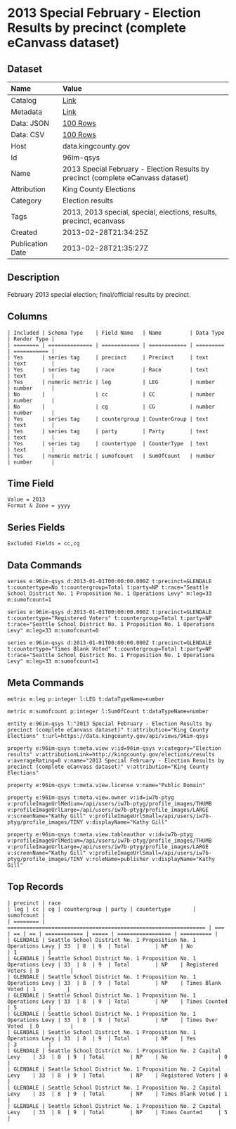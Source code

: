 # 2013 Special February - Election Results by precinct (complete eCanvass dataset)

## Dataset

| Name | Value |
| :--- | :---- |
| Catalog | [Link](https://catalog.data.gov/dataset/february-2013-ecanvass-d0348) |
| Metadata | [Link](https://data.kingcounty.gov/api/views/96im-qsys) |
| Data: JSON | [100 Rows](https://data.kingcounty.gov/api/views/96im-qsys/rows.json?max_rows=100) |
| Data: CSV | [100 Rows](https://data.kingcounty.gov/api/views/96im-qsys/rows.csv?max_rows=100) |
| Host | data.kingcounty.gov |
| Id | 96im-qsys |
| Name | 2013 Special February - Election Results by precinct (complete eCanvass dataset) |
| Attribution | King County Elections |
| Category | Election results |
| Tags | 2013, 2013 special, special, elections, results, precinct, ecanvass |
| Created | 2013-02-28T21:34:25Z |
| Publication Date | 2013-02-28T21:35:27Z |

## Description

February 2013 special election; final/official results by precinct.

## Columns

```ls
| Included | Schema Type    | Field Name   | Name         | Data Type | Render Type |
| ======== | ============== | ============ | ============ | ========= | =========== |
| Yes      | series tag     | precinct     | Precinct     | text      | text        |
| Yes      | series tag     | race         | Race         | text      | text        |
| Yes      | numeric metric | leg          | LEG          | number    | number      |
| No       |                | cc           | CC           | number    | number      |
| No       |                | cg           | CG           | number    | number      |
| Yes      | series tag     | countergroup | CounterGroup | text      | text        |
| Yes      | series tag     | party        | Party        | text      | text        |
| Yes      | series tag     | countertype  | CounterType  | text      | text        |
| Yes      | numeric metric | sumofcount   | SumOfCount   | number    | number      |
```

## Time Field

```ls
Value = 2013
Format & Zone = yyyy
```

## Series Fields

```ls
Excluded Fields = cc,cg
```

## Data Commands

```ls
series e:96im-qsys d:2013-01-01T00:00:00.000Z t:precinct=GLENDALE t:countertype=No t:countergroup=Total t:party=NP t:race="Seattle School District No. 1 Proposition No. 1 Operations Levy" m:leg=33 m:sumofcount=1

series e:96im-qsys d:2013-01-01T00:00:00.000Z t:precinct=GLENDALE t:countertype="Registered Voters" t:countergroup=Total t:party=NP t:race="Seattle School District No. 1 Proposition No. 1 Operations Levy" m:leg=33 m:sumofcount=0

series e:96im-qsys d:2013-01-01T00:00:00.000Z t:precinct=GLENDALE t:countertype="Times Blank Voted" t:countergroup=Total t:party=NP t:race="Seattle School District No. 1 Proposition No. 1 Operations Levy" m:leg=33 m:sumofcount=1
```

## Meta Commands

```ls
metric m:leg p:integer l:LEG t:dataTypeName=number

metric m:sumofcount p:integer l:SumOfCount t:dataTypeName=number

entity e:96im-qsys l:"2013 Special February - Election Results by precinct (complete eCanvass dataset)" t:attribution="King County Elections" t:url=https://data.kingcounty.gov/api/views/96im-qsys

property e:96im-qsys t:meta.view v:id=96im-qsys v:category="Election results" v:attributionLink=http://kingcounty.gov/elections/results v:averageRating=0 v:name="2013 Special February - Election Results by precinct (complete eCanvass dataset)" v:attribution="King County Elections"

property e:96im-qsys t:meta.view.license v:name="Public Domain"

property e:96im-qsys t:meta.view.owner v:id=iw7b-ptyg v:profileImageUrlMedium=/api/users/iw7b-ptyg/profile_images/THUMB v:profileImageUrlLarge=/api/users/iw7b-ptyg/profile_images/LARGE v:screenName="Kathy Gill" v:profileImageUrlSmall=/api/users/iw7b-ptyg/profile_images/TINY v:displayName="Kathy Gill"

property e:96im-qsys t:meta.view.tableauthor v:id=iw7b-ptyg v:profileImageUrlMedium=/api/users/iw7b-ptyg/profile_images/THUMB v:profileImageUrlLarge=/api/users/iw7b-ptyg/profile_images/LARGE v:screenName="Kathy Gill" v:profileImageUrlSmall=/api/users/iw7b-ptyg/profile_images/TINY v:roleName=publisher v:displayName="Kathy Gill"
```

## Top Records

```ls
| precinct | race                                                            | leg | cc | cg | countergroup | party | countertype       | sumofcount | 
| ======== | =============================================================== | === | == | == | ============ | ===== | ================= | ========== | 
| GLENDALE | Seattle School District No. 1 Proposition No. 1 Operations Levy | 33  | 8  | 9  | Total        | NP    | No                | 1          | 
| GLENDALE | Seattle School District No. 1 Proposition No. 1 Operations Levy | 33  | 8  | 9  | Total        | NP    | Registered Voters | 0          | 
| GLENDALE | Seattle School District No. 1 Proposition No. 1 Operations Levy | 33  | 8  | 9  | Total        | NP    | Times Blank Voted | 1          | 
| GLENDALE | Seattle School District No. 1 Proposition No. 1 Operations Levy | 33  | 8  | 9  | Total        | NP    | Times Counted     | 5          | 
| GLENDALE | Seattle School District No. 1 Proposition No. 1 Operations Levy | 33  | 8  | 9  | Total        | NP    | Times Over Voted  | 0          | 
| GLENDALE | Seattle School District No. 1 Proposition No. 1 Operations Levy | 33  | 8  | 9  | Total        | NP    | Yes               | 3          | 
| GLENDALE | Seattle School District No. 1 Proposition No. 2 Capital Levy    | 33  | 8  | 9  | Total        | NP    | No                | 0          | 
| GLENDALE | Seattle School District No. 1 Proposition No. 2 Capital Levy    | 33  | 8  | 9  | Total        | NP    | Registered Voters | 0          | 
| GLENDALE | Seattle School District No. 1 Proposition No. 2 Capital Levy    | 33  | 8  | 9  | Total        | NP    | Times Blank Voted | 1          | 
| GLENDALE | Seattle School District No. 1 Proposition No. 2 Capital Levy    | 33  | 8  | 9  | Total        | NP    | Times Counted     | 5          | 
```
